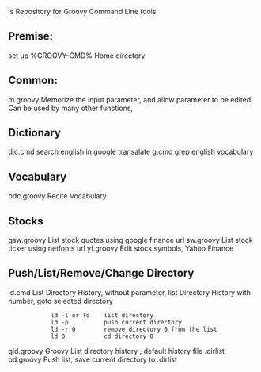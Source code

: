 ls
Repository for Groovy Command Line tools

Premise:
-----------------------------------------------------------------------
set up %GROOVY-CMD% Home directory 

Common:
-----------------------------------------------------------------------
m.groovy        	Memorize the input parameter, and allow parameter to 
					be edited.
					Can be used by many other functions, 


Dictionary
-----------------------------------------------------------------------
dic.cmd 		search english in google transalate
g.cmd			grep english vocabulary

Vocabulary
-----------------------------------------------------------------------
bdc.groovy		Recite Vocabulary


Stocks
-----------------------------------------------------------------------
gsw.groovy		List stock quotes using google finance url
sw.groovy       List stock ticker using netfonts url
yf.groovy  		Edit stock symbols, Yahoo Finance 

Push/List/Remove/Change Directory
-----------------------------------------------------------------------
ld.cmd          List Directory History, without parameter, list Directory History
				with number, goto selected directory
				
				ld -l or ld    list directory
				ld -p          push current directory
				ld -r 0        remove directory 0 from the list
				ld 0           cd directory 0
				
				
gld.groovy      Groovy List directory history , default history file .dirlist
pd.groovy     	Push list, save current directory to .dirlist
